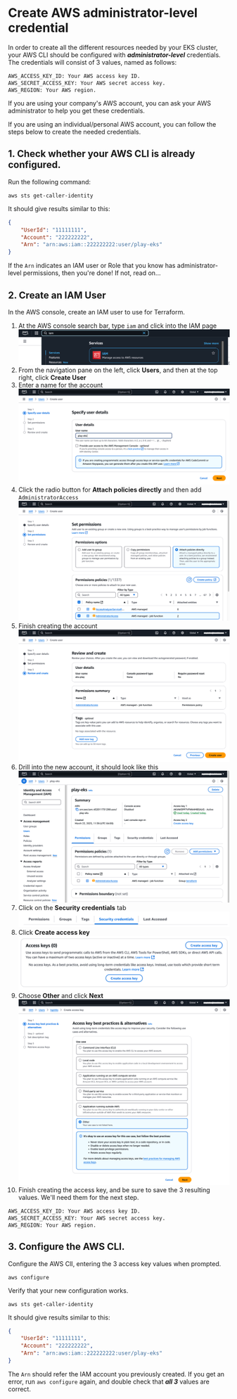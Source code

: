 # Create AWS administrator-level credential

In order to create all the different resources needed by your EKS cluster, your AWS CLI should be configured with ***administrator-level*** credentials. The credentials will consist of 3 values, named as follows:
```shell
AWS_ACCESS_KEY_ID: Your AWS access key ID.
AWS_SECRET_ACCESS_KEY: Your AWS secret access key.
AWS_REGION: Your AWS region.
```

If you are using your company's AWS account, you can ask your AWS administrator to help you get these credentials.

If you are using an individual/personal AWS account, you can follow the steps below to create the needed credentials. 

## 1. Check whether your AWS CLI is already configured.

Run the following command:
```shell
aws sts get-caller-identity
```
It should give results similar to this:
```json
{
    "UserId": "11111111",
    "Account": "222222222",
    "Arn": "arn:aws:iam::222222222:user/play-eks"
}
```
If the `Arn` indicates an IAM user or Role that you know has administrator-level permissions, then you're done! If not, read on...

## 2. Create an IAM User

In the AWS console, create an IAM user to use for Terraform.

1. At the AWS console search bar, type `iam` and click into the IAM page ![iam](images/01-search-for-iam.png)
1. From the navigation pane on the left, click **Users**, and then at the top right, click **Create User**
1. Enter a name for the account ![iam](images/02-create-user-1.png)
1. Click the radio button for **Attach policies directly** and then add `AdministratorAccess` ![iam](images/03-create-user-2.png)
1. Finish creating the account ![iam](images/04-create-user-3.png)
1. Drill into the new account, it should look like this ![iam](images/05-creds-1.png)
1. Click on the **Security credentials** tab ![iam](images/06-creds-2.png)
1. Click **Create access key** ![iam](images/07-creds-3.png)
1. Choose **Other** and click **Next** ![iam](images/08-creds-4.png)
1. Finish creating the access key, and be sure to save the 3 resulting values. We'll need them for the next step.
```shell
AWS_ACCESS_KEY_ID: Your AWS access key ID.
AWS_SECRET_ACCESS_KEY: Your AWS secret access key.
AWS_REGION: Your AWS region.
```

## 3. Configure the AWS CLI.

Configure the AWS ClI, entering the 3 access key values when prompted.
```shell
aws configure
```

Verify that your new configuration works.
```shell
aws sts get-caller-identity
```

It should give results similar to this:
```json
{
    "UserId": "11111111",
    "Account": "222222222",
    "Arn": "arn:aws:iam::222222222:user/play-eks"
}
```
The `Arn` should refer the IAM account you previously created. If you get an error, run `aws configure` again, and double check that ***all 3*** values are correct.

